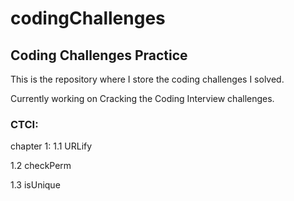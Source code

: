 # codingChallenges
## Coding Challenges Practice

This is the repository where I store the coding challenges I solved.

Currently working on Cracking the Coding Interview challenges.

### CTCI:
chapter 1:
1.1 URLify

1.2 checkPerm

1.3 isUnique
